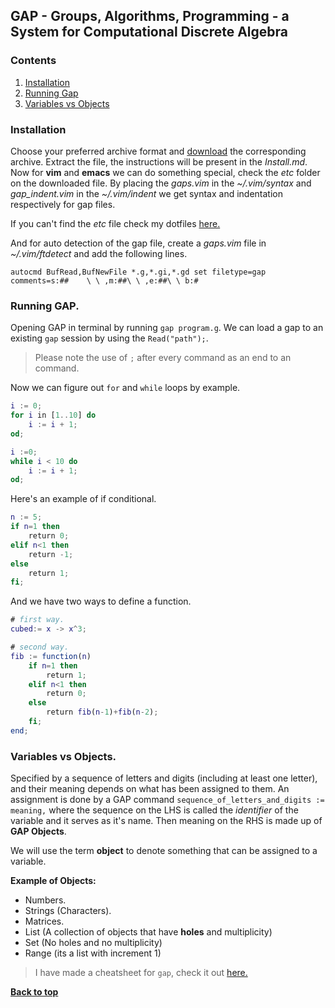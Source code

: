 ## GAP - Groups, Algorithms, Programming - a System for Computational Discrete Algebra

### Contents
1. [Installation](#installation)
1. [Running Gap](#running-gap)
1. [Variables vs Objects](#variables-vs-objects)

### Installation
Choose your preferred archive format and [download](https://www.gap-system.org/Download/) the corresponding archive. Extract the file, the instructions will be present in the *Install.md*. Now for **vim** and **emacs** we can do something special, check the *etc* folder on the downloaded file. By placing the *gaps.vim* in the *~/.vim/syntax* and *gap_indent.vim* in the *~/.vim/indent* we get syntax and indentation respectively for gap files. 

If you can't find the *etc* file check my dotfiles [here.](https://github.com/dhan2code/dotfiles/tree/master/vim)

And for auto detection of the gap file, create a *gaps.vim* file in *~/.vim/ftdetect* and add the following lines.
```vim
autocmd BufRead,BufNewFile *.g,*.gi,*.gd set filetype=gap comments=s:##    \ \ ,m:##\ \ ,e:##\ \ b:#
```

### Running GAP.
Opening GAP in terminal by running `gap program.g`. We can load a gap to an existing `gap` session by using the `Read("path");`. 
> Please note the use of `;` after every command as an end to an command. 

Now we can figure out `for` and `while` loops by example.

```gap
i := 0;
for i in [1..10] do
	i := i + 1;
od;
```
```gap
i :=0;
while i < 10 do
	i := i + 1;
od;
```
Here's an example of if conditional.
```gap
n := 5;
if n=1 then
	return 0;
elif n<1 then
	return -1;
else
	return 1;
fi;

```
And we have two ways to define a function.
```gap
# first way.
cubed:= x -> x^3;

# second way.
fib := function(n)
    if n=1 then
        return 1;
    elif n<1 then
        return 0;
    else
        return fib(n-1)+fib(n-2);
    fi;
end;
```

### Variables vs Objects.
  Specified by a sequence of letters and digits (including at least one letter), and their meaning depends on what has been assigned to them. An assignment is done by a GAP command `sequence_of_letters_and_digits := meaning,` where the sequence on the LHS is called the *identifier* of the variable and it serves as it's name. Then meaning on the RHS is made up of **GAP Objects**. 

 We will use the term **object** to denote something that can be assigned to a variable.

 **Example of Objects:**

- Numbers.
- Strings (Characters).
- Matrices.
- List (A collection of objects that have **holes** and multiplicity)
- Set (No holes and no multiplicity)
- Range (its a list with increment 1)



> I have made a cheatsheet for `gap`, check it out [here.](Cheatsheet.md)

[**Back to top**](#contents)
